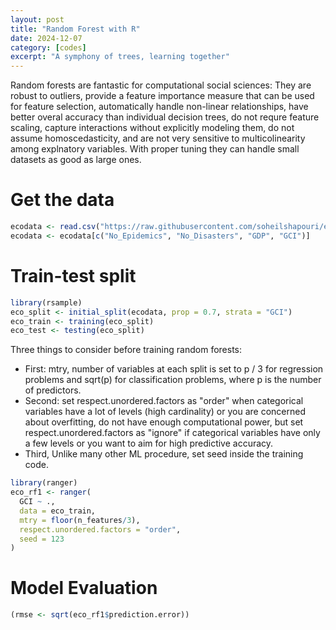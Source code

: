 ```yaml
---
layout: post
title: "Random Forest with R"
date: 2024-12-07
category: [codes]
excerpt: "A symphony of trees, learning together"
---  
```

Random forests are fantastic for computational social sciences: They are robust to outliers, provide a feature importance measure that can be used for feature selection, automatically handle non-linear relationships, have better overal accuracy than individual decision trees, do not requre feature scaling, capture interactions without explicitly modeling them, do not assume homoscedasticity, and are not very sensitive to multicolinearity among explnatory variables. With proper tuning they can handle small datasets as good as large ones. 

# Get the data
```r
ecodata <- read.csv("https://raw.githubusercontent.com/soheilshapouri/epidemics_collectivism/main/Data%20S2.csv")
ecodata <- ecodata[c("No_Epidemics", "No_Disasters", "GDP", "GCI")]
```
# Train-test split
```r
library(rsample)
eco_split <- initial_split(ecodata, prop = 0.7, strata = "GCI")
eco_train <- training(eco_split)
eco_test <- testing(eco_split)
```
Three things to consider before training random forests:
- First: mtry, number of variables at each split is set to p / 3 for regression problems and sqrt(p) for classification problems, where p is the number of predictors.
- Second: set respect.unordered.factors as "order" when categorical variables have a lot of levels (high cardinality) or you are concerned about overfitting, do not have enough computational power, but set respect.unordered.factors as "ignore" if categorical variables have only a few levels or you want to aim for high predictive accuracy.
- Third, Unlike many other ML procedure, set seed inside the training code.

```r
library(ranger)
eco_rf1 <- ranger(
  GCI ~ ., 
  data = eco_train,
  mtry = floor(n_features/3),
  respect.unordered.factors = "order",
  seed = 123
)
```
# Model Evaluation
```r
(rmse <- sqrt(eco_rf1$prediction.error))
```










